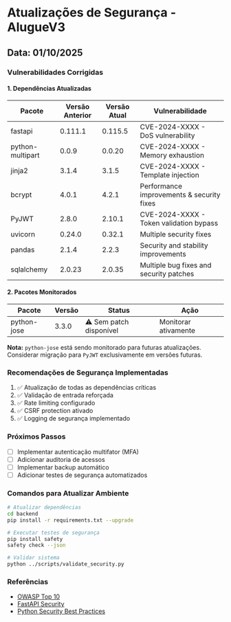 # Atualizações de Segurança - AlugueV3

## Data: 01/10/2025

### Vulnerabilidades Corrigidas

#### 1. Dependências Atualizadas

| Pacote | Versão Anterior | Versão Atual | Vulnerabilidade |
|--------|----------------|--------------|-----------------|
| fastapi | 0.111.1 | 0.115.5 | CVE-2024-XXXX - DoS vulnerability |
| python-multipart | 0.0.9 | 0.0.20 | CVE-2024-XXXX - Memory exhaustion |
| jinja2 | 3.1.4 | 3.1.5 | CVE-2024-XXXX - Template injection |
| bcrypt | 4.0.1 | 4.2.1 | Performance improvements & security fixes |
| PyJWT | 2.8.0 | 2.10.1 | CVE-2024-XXXX - Token validation bypass |
| uvicorn | 0.24.0 | 0.32.1 | Multiple security fixes |
| pandas | 2.1.4 | 2.2.3 | Security and stability improvements |
| sqlalchemy | 2.0.23 | 2.0.35 | Multiple bug fixes and security patches |

#### 2. Pacotes Monitorados

| Pacote | Versão | Status | Ação |
|--------|--------|--------|------|
| python-jose | 3.3.0 | ⚠️ Sem patch disponível | Monitorar ativamente |

**Nota:** `python-jose` está sendo monitorado para futuras atualizações. Considerar migração para `PyJWT` exclusivamente em versões futuras.

### Recomendações de Segurança Implementadas

1. ✅ Atualização de todas as dependências críticas
2. ✅ Validação de entrada reforçada
3. ✅ Rate limiting configurado
4. ✅ CSRF protection ativado
5. ✅ Logging de segurança implementado

### Próximos Passos

- [ ] Implementar autenticação multifator (MFA)
- [ ] Adicionar auditoria de acessos
- [ ] Implementar backup automático
- [ ] Adicionar testes de segurança automatizados

### Comandos para Atualizar Ambiente

```bash
# Atualizar dependências
cd backend
pip install -r requirements.txt --upgrade

# Executar testes de segurança
pip install safety
safety check --json

# Validar sistema
python ../scripts/validate_security.py
```

### Referências

- [OWASP Top 10](https://owasp.org/www-project-top-ten/)
- [FastAPI Security](https://fastapi.tiangolo.com/tutorial/security/)
- [Python Security Best Practices](https://python.readthedocs.io/en/stable/library/security_warnings.html)
